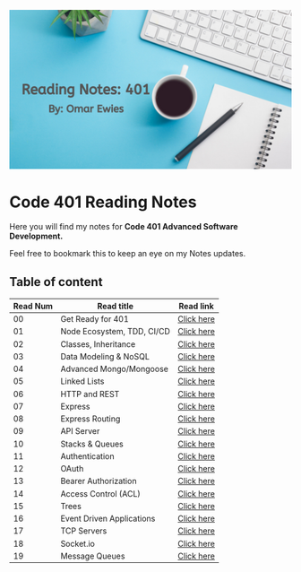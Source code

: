 ![notes](images/reading.png)

# Code 401 Reading Notes

Here you will find my notes for **Code 401
Advanced Software Development.**

 Feel free to bookmark this to keep an eye on my Notes updates.

## Table of content

Read Num | Read title | Read link
------------ | ------------- | --------------
00 |  Get Ready for 401| [Click here](https://oebitw.github.io/401-notes/read00)
01 |  Node Ecosystem, TDD, CI/CD | [Click here](https://oebitw.github.io/401-notes/read01)
02 |   Classes, Inheritance | [Click here]()
03 |   Data Modeling & NoSQL | [Click here]()
04 |   Advanced Mongo/Mongoose | [Click here]()
05 |   Linked Lists | [Click here]()
06 |   HTTP and REST | [Click here]()
07 |   Express | [Click here]()
08 |   Express Routing | [Click here]()
09 |   API Server | [Click here]()
10 |   Stacks & Queues | [Click here]()
11 |   Authentication | [Click here]()
12 |   OAuth | [Click here]()
13 | Bearer Authorization | [Click here]()
14 | Access Control (ACL) | [Click here]()
15 | Trees | [Click here]()
16 | Event Driven Applications | [Click here]()
17 | TCP Servers | [Click here]()
18 | Socket.io | [Click here]()
19 | Message Queues | [Click here]()


